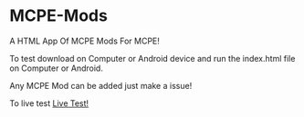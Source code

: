 MCPE-Mods
=========

A HTML App Of MCPE Mods For MCPE!

To test download on Computer or Android device and run the index.html file on Computer or Android.

Any MCPE Mod can be added just make a issue!


To live test <a class="button" href="http://shadinachat.github.io/MCPE-Mods">Live Test!</a>
